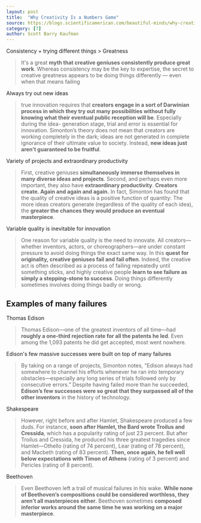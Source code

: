 ```yaml
---
layout: post
title:  "Why Creativity Is a Numbers Game"
source: https://blogs.scientificamerican.com/beautiful-minds/why-creativity-is-a-numbers-game/
category: [7]
author: Scott Barry Kaufman
---
```


Consistency + trying different things > Greatness

> It's a great **myth that creative geniuses consistently produce great work**. Whereas consistency may be the key to expertise, the secret to creative greatness appears to be doing things differently — even when that means failing

Always try out new ideas

> true innovation requires that **creators engage in a sort of Darwinian process in which they try out many possibilities without fully knowing what their eventual public reception will be**. Especially during the idea- generation stage, trial and error is essential for innovation. Simonton’s theory does not mean that creators are working completely in the dark; ideas are not generated in complete ignorance of their ultimate value to society. Instead, **new ideas just aren’t guaranteed to be fruitful**.

Variety of projects and extraordinary productivity

> First, creative geniuses **simultaneously immerse themselves in many diverse ideas and projects**. Second, and perhaps even more important, they also have **extraordinary productivity**. **Creators create. Again and again and again.** In fact, Simonton has found that the quality of creative ideas is a positive function of quantity: The more ideas creators generate (regardless of the quality of each idea), the **greater the chances they would produce an eventual masterpiece**.

Variable quality is inevitable for innovation

> One reason for variable quality is the need to innovate. All creators—whether inventors, actors, or choreographers—are under constant pressure to avoid doing things the exact same way. In this **quest for originality, creative geniuses fail and fail often**. Indeed, the creative act is often described as a process of failing repeatedly until something sticks, and highly creative people **learn to see failure as simply a stepping-stone to success**. Doing things differently sometimes involves doing things badly or wrong.

## Examples of many failures

Thomas Edison

> Thomas Edison—one of the greatest inventors of all time—had **roughly a one-third rejection rate for all the patents he led**. Even among the 1,093 patents he did get accepted, most went nowhere.

Edison's few massive successes were built on top of many failures

>  By taking on a range of projects, Simonton notes, “Edison always had somewhere to channel his efforts whenever he ran into temporary obstacles—especially any long series of trials followed only by consecutive errors.” Despite having failed more than he succeeded, **Edison’s few successes were so great that they surpassed all of the other inventors** in the history of technology.

Shakespeare

> However, right before and after Hamlet, Shakespeare produced a few duds. For instance, **soon after Hamlet, the Bard wrote Troilus and Cressida**, which has a popularity rating of just 23 percent. But after Troilus and Cressida, he produced his three greatest tragedies since Hamlet—Othello (rating of 74 percent), Lear (rating of 78 percent), and Macbeth (rating of 83 percent). **Then, once again, he fell well below expectations with Timon of Athens** (rating of 3 percent) and Pericles (rating of 8 percent).

Beethoven

> Even Beethoven left a trail of musical failures in his wake. **While none of Beethoven’s compositions could be considered worthless, they aren’t all masterpieces either.** Beethoven sometimes **composed inferior works around the same time he was working on a major masterpiece**.
